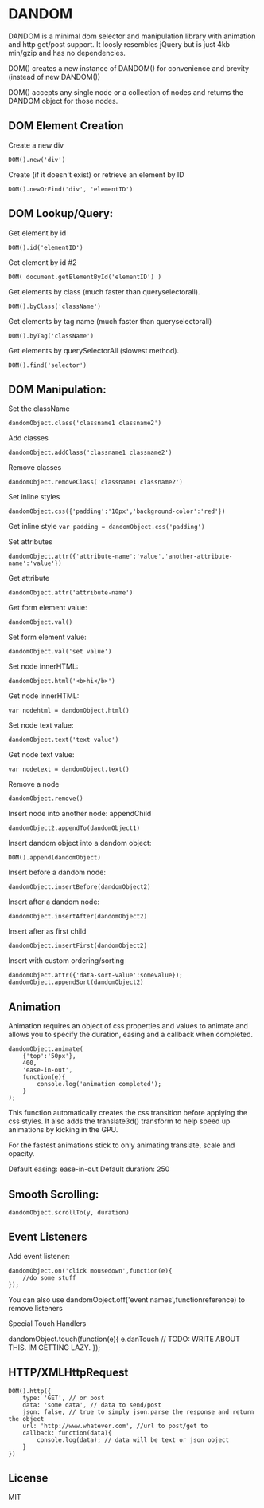 DANDOM
=========

DANDOM is a minimal dom selector and manipulation library with animation and http get/post support. It loosly resembles jQuery but is just 4kb min/gzip and has no dependencies.

DOM() creates a new instance of DANDOM() for convenience and brevity (instead of new DANDOM())

DOM() accepts any single node or a collection of nodes and returns the DANDOM object for those nodes.

DOM Element Creation
--------------------
Create a new div

```
DOM().new('div')
```

Create (if it doesn't exist) or retrieve an element by ID

```
DOM().newOrFind('div', 'elementID')
```

DOM Lookup/Query:
-----------

Get element by id 
```
DOM().id('elementID')
```


Get element by id #2
```
DOM( document.getElementById('elementID') )
```


Get elements by class (much faster than queryselectorall).
```
DOM().byClass('className')
```


Get elements by tag name (much faster than queryselectorall)
```
DOM().byTag('className')
```


Get elements by querySelectorAll (slowest method).
```
DOM().find('selector')
```



DOM Manipulation:
-----------

Set the className
```
dandomObject.class('classname1 classname2')
```


Add classes
```
dandomObject.addClass('classname1 classname2')
```


Remove classes
```
dandomObject.removeClass('classname1 classname2')
```


Set inline styles
```
dandomObject.css({'padding':'10px','background-color':'red'})
```


Get inline style
```var padding = dandomObject.css('padding')```


Set attributes
```
dandomObject.attr({'attribute-name':'value','another-attribute-name':'value'})
```


Get attribute
```
dandomObject.attr('attribute-name')
```


Get form element value:
```
dandomObject.val()
```


Set form element value:
```
dandomObject.val('set value')
```


Set node innerHTML:
```
dandomObject.html('<b>hi</b>')
```


Get node innerHTML:
```
var nodehtml = dandomObject.html()
```


Set node text value:
```
dandomObject.text('text value')
```


Get node text value:
```
var nodetext = dandomObject.text()
```

Remove a node
```
dandomObject.remove()
```

Insert node into another node: appendChild
```
dandomObject2.appendTo(dandomObject1)
```

Insert dandom object into a dandom object:
```
DOM().append(dandomObject)
```


Insert before a dandom node:
```
dandomObject.insertBefore(dandomObject2)
```

Insert after a dandom node:
```
dandomObject.insertAfter(dandomObject2)
```

Insert after as first child
```
dandomObject.insertFirst(dandomObject2)
```

Insert with custom ordering/sorting
```
dandomObject.attr({'data-sort-value':somevalue});
dandomObject.appendSort(dandomObject2)
```


Animation
------------------------
Animation requires an object of css properties and values to animate and allows you to specify the duration, easing and a callback when completed.

```
dandomObject.animate(
	{'top':'50px'}, 
	400, 
	'ease-in-out', 
	function(e){
		console.log('animation completed');
	}
);
```

This function automatically creates the css transition before applying the css styles. It also adds the translate3d() transform to help speed up animations by kicking in the GPU. 

For the fastest animations stick to only animating translate, scale and opacity.

Default easing: ease-in-out
Default duration: 250

Smooth Scrolling:
-----------------------------

```
dandomObject.scrollTo(y, duration)
```


Event Listeners
--------------------------------

Add event listener:
```
dandomObject.on('click mousedown',function(e){
	//do some stuff
});
```

You can also use dandomObject.off('event names',functionreference) to remove listeners

Special Touch Handlers

dandomObject.touch(function(e){
	e.danTouch // TODO: WRITE ABOUT THIS. IM GETTING LAZY.
});


HTTP/XMLHttpRequest
------------------------------

```
DOM().http({
	type: 'GET', // or post
	data: 'some data', // data to send/post
	json: false, // true to simply json.parse the response and return the object
	url: 'http://www.whatever.com', //url to post/get to
	callback: function(data){
		console.log(data); // data will be text or json object
	}
})
```


License
-----------

MIT
